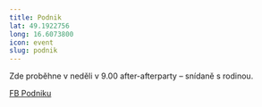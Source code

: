 ```yaml
---
title: Podnik
lat: 49.1922756
long: 16.6073800
icon: event
slug: podnik 
---
```

Zde proběhne v neděli v 9.00 after-afterparty – snídaně s rodinou.

[FB Podniku](https://www.facebook.com/Podnikcafebar)
